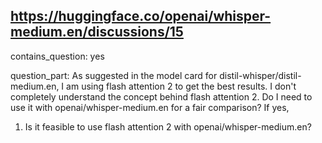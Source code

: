 ## https://huggingface.co/openai/whisper-medium.en/discussions/15

contains_question: yes

question_part: 
As suggested in the model card for distil-whisper/distil-medium.en, I am using flash attention 2 to get the best results. I don't completely understand the concept behind flash attention 2. Do I need to use it with openai/whisper-medium.en for a fair comparison? If yes,
1) Is it feasible to use flash attention 2 with openai/whisper-medium.en?